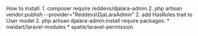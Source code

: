 How to install:
    1. composer require reddevs/djalara-admin
    2. php artisan vendor:publish --provider="Reddevs\DjaLaraAdmin"
    2. add HasRoles trait to User model
    2. php artisan djalara-admin:install
require packages:
    * nwidart/laravel-modules
    * spatie/laravel-permission